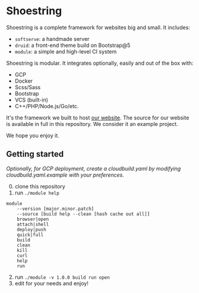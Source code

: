 # Shoestring

Shoestring is a complete framework for websites big and small. It includes:
- `softserve`: a handmade server
- `druid`: a front-end theme build on Bootstrap@5
- `module`: a simple and high-level CI system

Shoestring is modular. It integrates optionally, easily and out of the box with:
- GCP
- Docker
- Scss/Sass
- Bootstrap
- VCS (built-in)
- C++/PHP/Node.js/Go/etc.

It's the framework we built to host [our website](https://edant.io). The source for our website is available in full in this repository. We consider it an example project.

We hope you enjoy it.

## Getting started

*Optionally, for GCP deployment, create a cloudbuild.yaml by modifying cloudbuild.yaml.example with your preferences.*

0. clone this repository
1. run `./module help`
```
module
    --version [major.minor.patch]
    --source [build help --clean [hash cache out all]]
    browser|open
    attach|shell
    deploy|push
    quick|full
    build
    clean
    kill
    curl
    help
    run
```
2. run `./module -v 1.0.0 build run open`
3. edit for your needs and enjoy!

